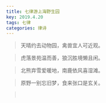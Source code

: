 ```yaml
---
title: 七律游上海野生园
key: 2019.4.20
tags: 七律
categories: 律诗
---
```


<blockquote class="blockquote-center">天晴约去动物园，禽兽宜人可近观。
</blockquote>
<blockquote class="blockquote-center">虎落景苑温而善，狼沉胜境懒且闲。
</blockquote>
<blockquote class="blockquote-center">北熊弃雪爱暖地，南鹿依风喜湿滩。
</blockquote>
<blockquote class="blockquote-center">原野一别忘旧梦，食来张口是玄关。
</blockquote>
<blockquote class="blockquote-center"></br>
</blockquote>

